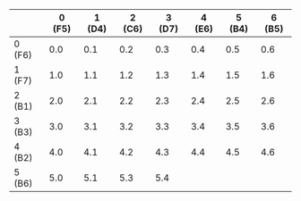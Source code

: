 |        | 0 (F5) | 1 (D4) | 2 (C6) | 3 (D7) | 4 (E6) | 5 (B4) | 6 (B5) |
| ------ | ------ | ------ | ------ | ------ | ------ | ------ | ------ |
| 0 (F6) | 0.0    | 0.1    | 0.2    | 0.3    | 0.4    | 0.5    | 0.6    |
| 1 (F7) | 1.0    | 1.1    | 1.2    | 1.3    | 1.4    | 1.5    | 1.6    |
| 2 (B1) | 2.0    | 2.1    | 2.2    | 2.3    | 2.4    | 2.5    | 2.6    |
| 3 (B3) | 3.0    | 3.1    | 3.2    | 3.3    | 3.4    | 3.5    | 3.6    |
| 4 (B2) | 4.0    | 4.1    | 4.2    | 4.3    | 4.4    | 4.5    | 4.6    |
| 5 (B6) | 5.0    | 5.1    | 5.3    | 5.4    |        |        |        |
